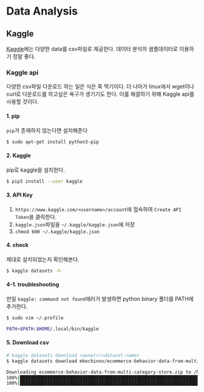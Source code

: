 # Data Analysis

## Kaggle
[Kaggle](https://www.kaggle.com/)에는 다양한 data를 csv파일로 제공한다.
데이터 분석의 샘플데이터로 이용하기 정말 좋다.

### Kaggle api
다양한 csv파일 다운로드 하는 일은 식은 죽 먹기이다.
더 나아가 linux에서 wget이나 curl로 다운로드를 하고싶은 욕구가 생기기도 한다.
이를 해결하기 위해 Kaggle api를 사용할 것이다. 

#### 1. pip
`pip`가 존재하지 않는다면 설치해준다
```sh
$ sudo apt-get install python3-pip
```

#### 2. Kaggle
pip로 kaggle을 설치한다.
```sh
$ pip3 install --user kaggle
```

#### 3. API Key
1. `https://www.kaggle.com/<username>/account`에 접속하여 `Create API Token`을 클릭한다.
2. `kaggle.json`파일을 `~/.kaggle/kaggle.json`에 저장
3. `chmod 600 ~/.kaggle/kaggle.json`


#### 4. check
제대로 설치되었는지 확인해본다.
```sh
$ kaggle datasets -h
```

#### 4-1. troubleshooting
만일 `kaggle: command not found`에러가 발생하면 python binary 폴더를 PATH에 추가한다.
```sh
$ sudo vim ~/.profile

PATH=$PATH:$HOME/.local/bin/kaggle
```

#### 5. Download csv
```sh
# kaggle datasets download <owner>/<dataset-name>
$ kaggle datasets download mkechinov/ecommerce-behavior-data-from-multi-category-store

Downloading ecommerce-behavior-data-from-multi-category-store.zip to /home/cbecdbadm
100%|███████████████████████████████████████████████████████████████████████████████████████████████████████████████████████████████████████████████████████████████████▊| 4.29G/4.29G [01:38<00:00, 57.2MB/s]
100%|████████████████████████████████████████████████████████████████████████████████████████████████████████████████████████████████████████████████████████████████████| 4.29G/4.29G [01:38<00:00, 46.7MB/s]
```

